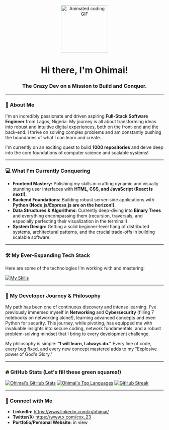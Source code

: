 <div align="center">
  <img src="https://media.giphy.com/media/v1.Y2lkPWVjZjA1ZTQ3aTllNTF5YTRyMzRxMW9rMXlhdnRpMXR0Y2M0ajVvZW83YTJscXh1NiZlcD12MV9naWZzX3NlYXJjaCZjdD1n/3orif3JBZETeKS2xZC/giphy.gif" width="150" height="150" alt="Animated coding GIF" />
  <h1>Hi there, I'm Ohimai!</h1>
  <p><h3>The Crazy Dev on a Mission to Build and Conquer.</h3></p>
</div>

---

### 🚀 About Me

I'm an incredibly passionate and driven aspiring **Full-Stack Software Engineer** from Lagos, Nigeria. My journey is all about transforming ideas into robust and intuitive digital experiences, both on the front-end and the back-end. I thrive on solving complex problems and am constantly pushing the boundaries of what I can learn and create.

I'm currently on an exciting quest to build **1000 repositories** and delve deep into the core foundations of computer science and scalable systems!

---

### 💻 What I'm Currently Conquering

* **Frontend Mastery:** Polishing my skills in crafting dynamic and visually stunning user interfaces with **HTML, CSS, and JavaScript (React is next!)**.
* **Backend Foundations:** Building robust server-side applications with **Python (Node.js/Express.js are on the horizon!)**.
* **Data Structures & Algorithms:** Currently deep-diving into **Binary Trees** and everything encompassing them (recursion, traversals, and especially perfecting their visualization in the terminal!).
* **System Design:** Getting a solid beginner-level hang of distributed systems, architectural patterns, and the crucial trade-offs in building scalable software.

---

### 🛠️ My Ever-Expanding Tech Stack

Here are some of the technologies I'm working with and mastering:

[![My Skills](https://skillicons.dev/icons?i=html,css,js,python,git,github,vscode,linux,figma,mongodb,nodejs,express,sql)](https://skillicons.dev)

---

### 🧠 My Developer Journey & Philosophy

My path has been one of continuous discovery and intense learning. I've previously immersed myself in **Networking** and **Cybersecurity** (filling 7 notebooks on networking alone!), learning advanced concepts and even Python for security. This journey, while pivoting, has equipped me with invaluable insights into secure coding, network fundamentals, and a robust problem-solving mindset that I bring to every development challenge.

My philosophy is simple: **"I will learn, I always do."** Every line of code, every bug fixed, and every new concept mastered adds to my "Explosive power of God's Glory."

---

### 🔥 GitHub Stats (Let's fill these green squares!)

[![Ohimai's GitHub Stats](https://github-readme-stats.vercel.app/api?username=ohis-coder&show_icons=true&theme=dark&include_all_commits=true&count_private=true)](https://github.com/anuraghazra/github-readme-stats)
[![Ohimai's Top Languages](https://github-readme-stats.vercel.app/api/top-langs/?username=ohis-coder&layout=compact&theme=dark)](https://github.com/anuraghazra/github-readme-stats)
[![GitHub Streak](https://streak-stats.demolab.com/?user=ohis-coder)](https://git.io/streak-stats)

---

### 🤝 Connect with Me

* **LinkedIn:** https://www.linkedin.com/in/ohimai/
* **Twitter/X:** https://www.x.com/cxx_23
* **Portfolio/Personal Website:** in view
